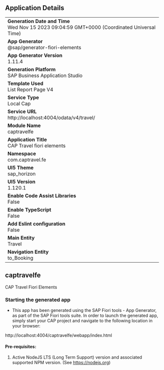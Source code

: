## Application Details
|               |
| ------------- |
|**Generation Date and Time**<br>Wed Nov 15 2023 09:04:59 GMT+0000 (Coordinated Universal Time)|
|**App Generator**<br>@sap/generator-fiori-elements|
|**App Generator Version**<br>1.11.4|
|**Generation Platform**<br>SAP Business Application Studio|
|**Template Used**<br>List Report Page V4|
|**Service Type**<br>Local Cap|
|**Service URL**<br>http://localhost:4004/odata/v4/travel/
|**Module Name**<br>captravelfe|
|**Application Title**<br>CAP Travel fiori elements|
|**Namespace**<br>com.captravel.fe|
|**UI5 Theme**<br>sap_horizon|
|**UI5 Version**<br>1.120.1|
|**Enable Code Assist Libraries**<br>False|
|**Enable TypeScript**<br>False|
|**Add Eslint configuration**<br>False|
|**Main Entity**<br>Travel|
|**Navigation Entity**<br>to_Booking|

## captravelfe

CAP Travel Fiori Elements

### Starting the generated app

-   This app has been generated using the SAP Fiori tools - App Generator, as part of the SAP Fiori tools suite.  In order to launch the generated app, simply start your CAP project and navigate to the following location in your browser:

http://localhost:4004/captravelfe/webapp/index.html

#### Pre-requisites:

1. Active NodeJS LTS (Long Term Support) version and associated supported NPM version.  (See https://nodejs.org)


